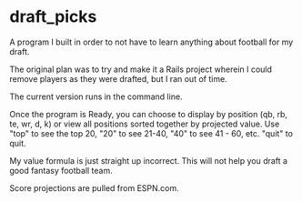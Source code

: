 # draft_picks 

A program I built in order to not have to learn anything about football for my draft.

The original plan was to try and make it a Rails project wherein I could remove players as they were drafted, but I ran out of time.

The current version runs in the command line.

Once the program is Ready, you can choose to display by position (qb, rb, te, wr, d, k) or view all positions sorted together by projected value. Use "top" to see the top 20, "20" to see 21-40, "40" to see 41 - 60, etc. "quit" to quit.

My value formula is just straight up incorrect. This will not help you draft a good fantasy football team.

Score projections are pulled from ESPN.com.